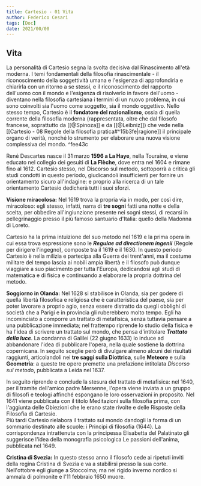 ```yaml
---
title: Cartesio - 01 Vita
author: Federico Cesari
tags: [Doc]
date: 2021/00/00
---
```

## Vita
La personalità di Cartesio segna la svolta decisiva dal Rinascimento all'età moderna. I temi  fondamentali della filosofia rinascimentale - il riconoscimento della soggettività umana e l'esigenza di approfondirla e chiarirla con un ritorno a se stessi, e il riconoscimento del rapporto dell'uomo con il mondo e l'esigenza di risolverlo in favore dell'uomo - diventano nella filosofia cartesiana i termini di un nuovo problema, in cui sono coinvolti sia l'uomo come soggetto, sia il mondo oggettivo. Nello stesso tempo, Cartesio è il **fondatore del razionalismo**, ossia di quella corrente della filosofia moderna (rappresentata, oltre che dal filosofo francese, soprattutto da [[@Spinoza]] e da [[@Leibniz]]) che vede nella [[Cartesio - 08 Regole della filosofia pratica#^15b3fe|ragione]] il principale organo di verità, nonché lo strumento per elaborare una nuova visione complessiva del mondo.   ^fee43c

René Descartes nasce il 31 marzo **1596 a La Haye**, nella Touraine, e viene educato nel collegio dei gesuiti di **La Flèche**, dove entra nel 1604 e rimane fino al 1612. Cartesio stesso, nel Discorso sul metodo, sottoporrà a critica gli studi condotti in questo periodo, giudicandoli insufficienti per fornire un orientamento sicuro all'indagine: e proprio alla ricerca di un tale orientamento Cartesio dedicherà tutti i suoi sforzi.  

**Visione miracolosa:** Nel 1619 trova la propria via in modo, per così dire, miracoloso: egli stesso, infatti, narra di **tre sogni** fatti una notte e della scelta, per obbedire all'ingiunzione presente nei sogni stessi, di recarsi in pellegrinaggio presso il più famoso santuario d'Italia: quello della Madonna di Loreto.

Cartesio ha la prima intuizione del suo metodo nel 1619 e la prima opera in cui essa trova espressione sono le ***Regulae ad directionem ingenii*** (Regole per dirigere l'ingegno), composte tra il 1619 e il 1630. In questo periodo Cartesio è nella milizia e partecipa alla Guerra dei trent'anni, ma il costume militare del tempo lascia ai nobili ampia libertà e il filosofo può dunque viaggiare a suo piacimento per tutta l'Europa, dedicandosi agli studi di matematica e di fisica e continuando a elaborare la propria dottrina del metodo.  

**Soggiorno in Olanda:** Nel 1628 si stabilisce in Olanda, sia per godere di quella libertà filosofica e religiosa che è caratteristica del paese, sia per poter lavorare a proprio agio, senza essere distratto da quegli obblighi di società che a Parigi e in provincia gli ruberebbero molto tempo. Egli ha incominciato a comporre un trattato di metafisica, senza tuttavia pensare a una pubblicazione immediata; nel frattempo riprende lo studio della fisica e ha l'idea di scrivere un trattato sul mondo, che pensa d'intitolare ***Trattato della luce***. La condanna di Galilei (22 giugno 1633) lo induce ad abbandonare l'idea di pubblicare l'opera, nella quale sostiene la dottrina copernicana. In seguito sceglie però di divulgare almeno alcuni dei risultati raggiunti, articolandoli nei **tre saggi sulla Diottrica**, sulle **Meteore** e sulla **Geometria**: a queste tre opere premette una prefazione intitolata *Discorso sul metodo*, pubblicata a Leida nel 1637.

In seguito riprende e conclude la stesura del trattato di metafisica: nel 1640, per il tramite dell'amico padre Mersenne, l'opera viene inviata a un gruppo di filosofi e teologi affinché espongano le loro osservazioni in proposito. Nel 1641 viene pubblicata con il titolo Meditazioni sulla filosofia prima, con l'aggiunta delle Obiezioni che le erano state rivolte e delle Risposte della Filosofia di Cartesio.  
Più tardi Cartesio rielabora il trattato sul mondo dandogli la forma di un sommario destinato alle scuole: i Principi di filosofia (1644). La corrispondenza intrattenuta con la principessa Elisabetta del Palatinato gli suggerisce l'idea della monografia psicologica Le passioni dell'anima, pubblicata nel 1649.  

**Cristina di Svezia:** In questo stesso anno il filosofo cede ai ripetuti inviti della regina Cristina di Svezia e va a stabilirsi presso la sua corte. Nell'ottobre egli giunge a Stoccolma; ma nel rigido inverno nordico si ammala di polmonite e l'11 febbraio 1650 muore.